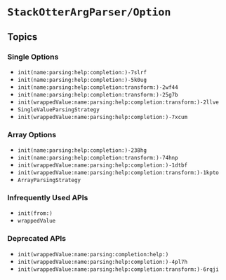 # ``StackOtterArgParser/Option``

## Topics

### Single Options

- ``init(name:parsing:help:completion:)-7slrf``
- ``init(name:parsing:help:completion:)-5k0ug``
- ``init(name:parsing:help:completion:transform:)-2wf44``
- ``init(name:parsing:help:completion:transform:)-25g7b``
- ``init(wrappedValue:name:parsing:help:completion:transform:)-2llve``
- ``SingleValueParsingStrategy``
- ``init(wrappedValue:name:parsing:help:completion:)-7xcum``

### Array Options

- ``init(name:parsing:help:completion:)-238hg``
- ``init(name:parsing:help:completion:transform:)-74hnp``
- ``init(wrappedValue:name:parsing:help:completion:)-1dtbf``
- ``init(wrappedValue:name:parsing:help:completion:transform:)-1kpto``
- ``ArrayParsingStrategy``

### Infrequently Used APIs

- ``init(from:)``
- ``wrappedValue``

### Deprecated APIs

- ``init(wrappedValue:name:parsing:completion:help:)``
- ``init(wrappedValue:name:parsing:help:completion:)-4pl7h``
- ``init(wrappedValue:name:parsing:help:completion:transform:)-6rqji``
